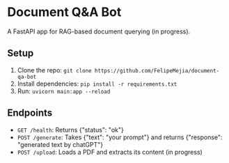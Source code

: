 # Document Q&A Bot

A FastAPI app for RAG-based document querying (in progress).

## Setup

1. Clone the repo: `git clone https://github.com/FelipeMejia/document-qa-bot`
2. Install dependencies: `pip install -r requirements.txt`
3. Run: `uvicorn main:app --reload`

## Endpoints

- `GET /health`: Returns {"status": "ok"}
- `POST /generate`: Takes {"text": "your prompt"} and returns {"response": "generated text by chatGPT"}
- `POST /upload`: Loads a PDF and extracts its content (in progress)
